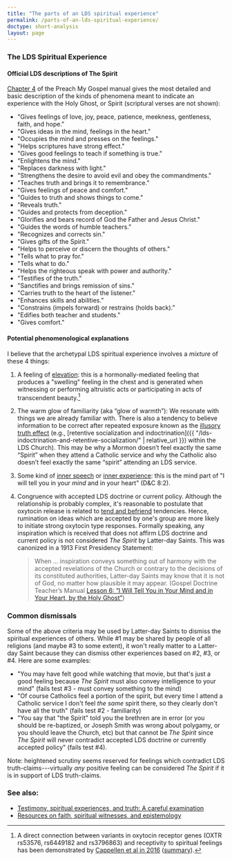 ```yaml
---
title: "The parts of an LDS spiritual experience"
permalink: /parts-of-an-lds-spiritual-experience/
doctype: short-analysis
layout: page
---
```


### The LDS Spiritual Experience

#### Official LDS descriptions of The Spirit

[Chapter
4](https://www.churchofjesuschrist.org/study/manual/preach-my-gospel-a-guide-to-missionary-service/how-do-i-recognize-and-understand-the-spirit?lang=eng)
of the Preach My Gospel manual gives the most detailed and basic description
of the kinds of phenomena meant to indicate an experience with the Holy Ghost,
or Spirit (scriptural verses are not shown):

* "Gives feelings of love, joy, peace, patience, meekness, gentleness, faith, and hope."
* "Gives ideas in the mind, feelings in the heart."
* "Occupies the mind and presses on the feelings."
* "Helps scriptures have strong effect."
* "Gives good feelings to teach if something is true."
* "Enlightens the mind."
* "Replaces darkness with light."
* "Strengthens the desire to avoid evil and obey the commandments."
* "Teaches truth and brings it to remembrance."
* "Gives feelings of peace and comfort."
* "Guides to truth and shows things to come."
* "Reveals truth."
* "Guides and protects from deception."
* "Glorifies and bears record of God the Father and Jesus Christ."
* "Guides the words of humble teachers."
* "Recognizes and corrects sin."
* "Gives gifts of the Spirit."
* "Helps to perceive or discern the thoughts of others."
* "Tells what to pray for."
* "Tells what to do."
* "Helps the righteous speak with power and authority."
* "Testifies of the truth."
* "Sanctifies and brings remission of sins."
* "Carries truth to the heart of the listener."
* "Enhances skills and abilities."
* "Constrains (impels forward) or restrains (holds back)."
* "Edifies both teacher and students."
* "Gives comfort."

#### Potential phenomenological explanations

I believe that the archetypal LDS spiritual experience involves a _mixture_ of these 4 things:

1. A feeling of [elevation](https://en.wikipedia.org/wiki/Elevation_%28emotion%29): this is a hormonally-mediated feeling that produces a "swelling" feeling in the chest and is generated when witnessing or performing altruistic acts or participating in acts of transcendent beauty.[^oxytocin]
2. The warm glow of familiarity (aka “glow of warmth”): We resonate with things we are already familiar with. There is also a tendency to believe information to be correct after repeated exposure known as the [illusory truth effect](https://en.wikipedia.org/wiki/Illusory_truth_effect) (e.g., [retentive socialization and indoctrination]({{ "/lds-indoctrination-and-retentive-socialization/" | relative_url }}) within the LDS Church).  This may be why a Mormon doesn’t feel exactly the same “Spirit” when they attend a Catholic service and why the Catholic also doesn’t feel exactly the same “spirit” attending an LDS service.
3. Some kind of [inner speech](https://www.psychologicalscience.org/news/releases/internal-speech-is-driven-by-predictive-brain-signal.html) or [inner experience](https://faculty.unlv.edu/hurlburt/sampling.html): this is the mind part of "I will tell you in your _mind_ and in your heart" (D&C 8:2).
4. Congruence with accepted LDS doctrine or current policy.  Although the relationship is probably complex, it's reasonable to postulate that oxytocin release is related to [tend and befriend](https://www.apa.org/monitor/feb08/oxytocin.aspx) tendencies.  Hence, rumination on ideas which are accepted by one's group are more likely to initiate strong oxytocin type responses.  Formally speaking, any inspiration which is received that does not affirm LDS doctrine and current policy is not considered _The Spirit_ by Latter-day Saints.  This was canonized in a 1913 First Presidency Statement:

    > When … inspiration conveys something out of harmony with the accepted revelations of the Church or contrary to the decisions of its constituted authorities, Latter-day Saints may know that it is not of God, no matter how plausible it may appear. (Gospel Doc­trine Teacher’s Man­u­al [Les­son 6: “I Will Tell You in Your Mind and in Your Heart, by the Holy Ghost”](https://www.lds.org/manual/doctrine-and-covenants-and-church-history-gospel-doctrine-teachers-manual/lesson-6-i-will-tell-you-in-your-mind-and-in-your-heart-by-the-holy-ghost?lang=eng))

### Common dismissals

Some of the above criteria may be used by Latter-day Saints to dismiss the spiritual experiences of others.  While #1 may be shared by people of all religions (and maybe #3 to some extent), it won't really matter to a Latter-day Saint because they can dismiss other experiences based on #2, #3, or #4.  Here are some examples:

* "You may have felt good while watching that movie, but that's just a good feeling because _The Spirit_ must also convey intelligence to your mind" (fails test #3 - must convey something to the mind)
* "Of course Catholics feel a portion of the spirit, but every time I attend a Catholic service I don't feel _the same_ spirit there, so they clearly don't have all the truth" (fails test #2 - familiarity)
* "You say that "the Spirit" told you the brethren are in error (or you should be re-baptized, or Joseph Smith was wrong about polygamy, or you should leave the Church, etc) but that cannot be _The Spirit_ since _The Spirit_ will never contradict accepted LDS doctrine or currently accepted policy" (fails test #4).

Note: heightened scrutiny seems reserved for feelings which contradict LDS truth-claims---virtually _any_ positive feeling can be considered _The Spirit_ if it is in support of LDS truth-claims.

### See also:

* [Testimony, spiritual experiences, and truth: A careful examination](https://faenrandir.github.io/a_careful_examination/testimony-spiritual-experiences-truth/)
* [Resources on faith, spiritual witnesses, and epistemology](https://faenrandir.github.io/a_careful_examination/resources-on-faith-spiritual-witnesses-and-epistemology/)

[^oxytocin]: A direct connection between variants in oxytocin receptor genes (OXTR rs53576, rs6449182 and rs3796863) and receptivity to spiritual feelings has been demonstrated by [Cappellen et al in 2016](https://academic.oup.com/scan/article/11/10/1579/2413952) ([summary](https://today.duke.edu/2016/09/oxytocin-enhances-spirituality-new-study-says)).
